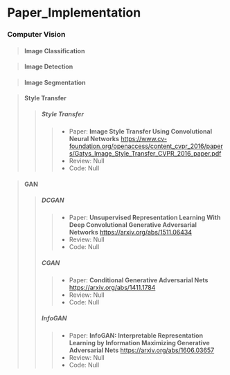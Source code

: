 # Paper_Implementation

### Computer Vision

> #### Image Classification

> #### Image Detection

> #### Image Segmentation

> #### Style Transfer
> > ##### Style Transfer
> > > * Paper: **Image Style Transfer Using Convolutional Neural Networks**
> > >     <https://www.cv-foundation.org/openaccess/content_cvpr_2016/papers/Gatys_Image_Style_Transfer_CVPR_2016_paper.pdf>
> > > * Review: Null
> > > * Code: Null

> #### GAN
> > ##### DCGAN
> > > * Paper: **Unsupervised Representation Learning With Deep Convolutional Generative Adversarial Networks**
> > >     <https://arxiv.org/abs/1511.06434>
> > > * Review: Null
> > > * Code: Null
> > ##### CGAN
> > > * Paper: **Conditional Generative Adversarial Nets**
> > >     <https://arxiv.org/abs/1411.1784>
> > > * Review: Null
> > > * Code: Null
> > ##### InfoGAN
> > > * Paper: **InfoGAN: Interpretable Representation Learning by Information Maximizing Generative Adversarial Nets**
> > >     <https://arxiv.org/abs/1606.03657>
> > > * Review: Null
> > > * Code: Null
